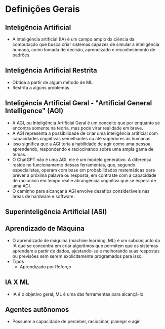 # Definições Gerais

## Inteligência Artificial

- A inteligência artificial (IA) é um campo amplo da ciência da computação que busca criar sistemas capazes de simular a inteligência humana, como tomada de decisão, aprendizado e reconhecimento de padrões.

## Inteligência Artificial Restrita

- Obtida a partir de algum método de ML.
- Restrita a alguns problemas.

## Inteligência Artificial Geral - "Artificial General Intelligence" (AGI)

- A AGI, ou Inteligência Artificial Geral é um conceito que por enquanto se encontra somente na teoria, mas pode virar realidade em breve.
- A AGI representa a possibilidade de criar uma inteligência artificial com capacidades cognitivas semelhantes ou até superiores às humanas.
- Isso significa que a AGI teria a habilidade de agir como uma pessoa, aprendendo, respondendo e raciocinando sobre uma ampla gama de temas.
- O ChatGPT não é uma AGI, ele é um modelo generativo. A diferença reside no funcionamento dessas ferramentas, que, segundo especialistas, operam com base em probabilidades matemáticas para prever a próxima palavra ou resposta, em contraste com a capacidade de raciocínio em tempo real e abrangência cognitiva que se espera de uma AGI.
- O caminho para alcançar a AGI envolve desafios consideráveis nas áreas de hardware e software.

## Superinteligência Artificial (ASI)

## Aprendizado de Máquina

- O aprendizado de máquina (machine learning, ML) é um subconjunto da IA que se concentra em criar algoritmos que permitem que os sistemas aprendam a partir de dados, ajustando-se e melhorando suas respostas ou previsões sem serem explicitamente programados para isso.
- Tipos
    - Aprendizado por Reforço

## IA X ML

- IA é o objetivo geral, ML é uma das ferramentas para alcançá-lo.

## Agentes autônomos

- Possuem a capacidade de perceber, raciocinar, planejar e agir